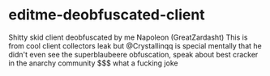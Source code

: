 # editme-deobfuscated-client
Shitty skid client deobfuscated by me Napoleon (GreatZardasht)
This is from cool client collectors leak but @Crystallinqq is special mentally that he didn't even see the superblaubeere obfuscation, 
speak about best cracker in the anarchy community $$$ what a fucking joke
